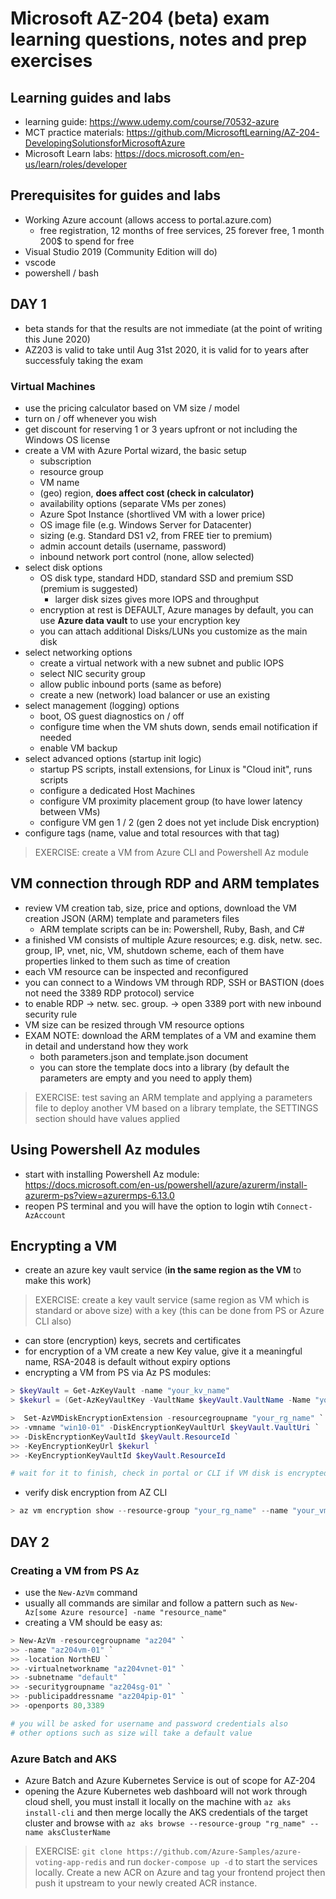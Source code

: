 # Microsoft AZ-204 (beta) exam learning questions, notes and prep exercises

## Learning guides and labs

- learning guide: <https://www.udemy.com/course/70532-azure>
- MCT practice materials: <https://github.com/MicrosoftLearning/AZ-204-DevelopingSolutionsforMicrosoftAzure>
- Microsoft Learn labs: <https://docs.microsoft.com/en-us/learn/roles/developer>

## Prerequisites for guides and labs

- Working Azure account (allows access to portal.azure.com)
    - free registration, 12 months of free services, 25 forever free, 1 month 200$ to spend for free
- Visual Studio 2019 (Community Edition will do)
- vscode
- powershell / bash

## DAY 1

- beta stands for that the results are not immediate (at the point of writing this June 2020)
- AZ203 is valid to take until Aug 31st 2020, it is valid for to years after successfuly taking the exam

### Virtual Machines

- use the pricing calculator based on VM size / model
- turn on / off whenever you wish
- get discount for reserving 1 or 3 years upfront or not including the Windows OS license
- create a VM with Azure Portal wizard, the basic setup
    - subscription
    - resource group
    - VM name
    - (geo) region, **does affect cost (check in calculator)**
    - availability options (separate VMs per zones)
    - Azure Spot Instance (shortlived VM with a lower price)
    - OS image file (e.g. Windows Server for Datacenter)
    - sizing (e.g. Standard DS1 v2, from FREE tier to premium)
    - admin account details (username, password)
    - inbound network port control (none, allow selected)
- select disk options
    - OS disk type, standard HDD, standard SSD and premium SSD (premium is suggested)
        - larger disk sizes gives more IOPS and throughput
    - encryption at rest is DEFAULT, Azure manages by default, you can use __Azure data vault__ to use your encryption key
    - you can attach additional Disks/LUNs you customize as the main disk
- select networking options
    - create a virtual network with a new subnet and public IOPS
    - select NIC security group
    - allow public inbound ports (same as before)
    - create a new (network) load balancer or use an existing
- select management (logging) options
    - boot, OS guest diagnostics on / off
    - configure time when the VM shuts down, sends email notification if needed
    - enable VM backup
- select advanced options (startup init logic)
    - startup PS scripts, install extensions, for Linux is "Cloud init", runs scripts
    - configure a dedicated Host Machines
    - configure VM proximity placement group (to have lower latency between VMs)
    - configure VM gen 1 / 2 (gen 2 does not yet include Disk encryption)
- configure tags (name, value and total resources with that tag)

> EXERCISE: create a VM from Azure CLI and Powershell Az module

## VM connection through RDP and ARM templates

- review VM creation tab, size, price and options, download the VM creation JSON (ARM) template and parameters files
    - ARM template scripts can be in: Powershell, Ruby, Bash, and C#
- a finished VM consists of multiple Azure resources; e.g. disk, netw. sec. group, IP, vnet, nic, VM, shutdown scheme, each of them have properties linked to them such as time of creation
- each VM resource can be inspected and reconfigured
- you can connect to a Windows VM through RDP, SSH or BASTION (does not need the 3389 RDP protocol) service
- to enable RDP -> netw. sec. group. -> open 3389 port with new inbound security rule
- VM size can be resized through VM resource options
- EXAM NOTE: download the ARM templates of a VM and examine them in detail and understand how they work
    - both parameters.json and template.json document
    - you can store the template docs into a library (by default the parameters are empty and you need to apply them)

> EXERCISE: test saving an ARM template and applying a parameters file to deploy another VM based on a library template, the SETTINGS section should have values applied

## Using Powershell Az modules

- start with installing Powershell Az module: <https://docs.microsoft.com/en-us/powershell/azure/azurerm/install-azurerm-ps?view=azurermps-6.13.0>
- reopen PS terminal and you will have the option to login wtih `Connect-AzAccount`

## Encrypting a VM

- create an azure key vault service (**in the same region as the VM** to make this work)

> EXERCISE: create a key vault service (same region as VM which is standard or above size) with a key (this can be done from PS or Azure CLI also)

- can store (encryption) keys, secrets and certificates
- for encryption of a VM create a new Key value, give it a meaningful name, RSA-2048 is default without expiry options
- encrypting a VM from PS via Az PS modules:

```powershell
> $keyVault = Get-AzKeyVault -name "your_kv_name"
> $kekurl = (Get-AzKeyVaultKey -VaultName $keyVault.VaultName -Name "your_key_name").Key.kid

>  Set-AzVMDiskEncryptionExtension -resourcegroupname "your_rg_name" `
>> -vmname "win10-01" -DiskEncryptionKeyVaultUrl $keyVault.VaultUri `
>> -DiskEncryptionKeyVaultId $keyVault.ResourceId `
>> -KeyEncryptionKeyUrl $kekurl `
>> -KeyEncryptionKeyVaultId $keyVault.ResourceId

# wait for it to finish, check in portal or CLI if VM disk is encrypted
```

- verify disk encryption from AZ CLI

```powershell
> az vm encryption show --resource-group "your_rg_name" --name "your_vm_name"
```

## DAY 2

### Creating a VM from PS Az

- use the `New-AzVm` command
- usually all commands are similar and follow a pattern such as `New-Az[some Azure resource] -name "resource_name"`
- creating a VM should be easy as:

```powershell
> New-AzVm -resourcegroupname "az204" `
>> -name "az204vm-01" `
>> -location NorthEU `
>> -virtualnetworkname "az204vnet-01" `
>> -subnetname "default" `
>> -securitygroupname "az204sg-01" `
>> -publicipaddressname "az204pip-01" `
>> -openports 80,3389

# you will be asked for username and password credentials also
# other options such as size will take a default value
```

### Azure Batch and AKS

- Azure Batch and Azure Kubernetes Service is out of scope for AZ-204
- opening the Azure Kubernetes web dashboard will not work through cloud shell, you must install it locally on the machine with `az aks install-cli` and then merge locally the AKS credentials of the target cluster and browse with `az aks browse --resource-group "rg_name" --name aksClusterName`

> EXERCISE: `git clone https://github.com/Azure-Samples/azure-voting-app-redis` and run `docker-compose up -d` to start the services locally. Create a new ACR on Azure and tag your frontend project then push it upstream to your newly created ACR instance.